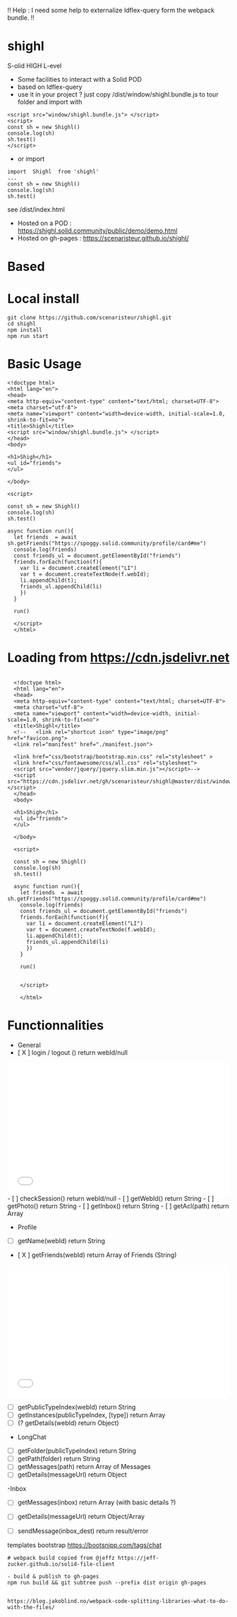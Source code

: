 !! Help : I need some help to externalize ldflex-query form the webpack bundle. !!

# shighl
S-olid HIGH L-evel

- Some facilities to interact with a Solid POD
- based on ldflex-query
- use it in your project ? just copy  /dist/window/shighl.bundle.js to tour folder and import with
```
<script src="window/shighl.bundle.js"> </script>
<script>
const sh = new Shighl()
console.log(sh)
sh.test()
</script>
```
- or import
```
import  Shighl  from 'shighl'
...
const sh = new Shighl()
console.log(sh)
sh.test()
```

see /dist/index.html

- Hosted on a POD : https://shighl.solid.community/public/demo/demo.html
- Hosted on gh-pages : https://scenaristeur.github.io/shighl/

# Based



# Local install

```
git clone https://github.com/scenaristeur/shighl.git
cd shighl
npm install
npm run start

```
# Basic Usage

```
<!doctype html>
<html lang="en">
<head>
<meta http-equiv="content-type" content="text/html; charset=UTF-8">
<meta charset="utf-8">
<meta name="viewport" content="width=device-width, initial-scale=1.0, shrink-to-fit=no">
<title>Shighl</title>
<script src="window/shighl.bundle.js"> </script>
</head>
<body>

<h1>Shigh</h1>
<ul id="friends">
</ul>

</body>

<script>

const sh = new Shighl()
console.log(sh)
sh.test()

async function run(){
  let friends  = await sh.getFriends("https://spoggy.solid.community/profile/card#me")
  console.log(friends)
  const friends_ul = document.getElementById("friends")
  friends.forEach(function(f){
    var li = document.createElement("LI")
    var t = document.createTextNode(f.webId);
    li.appendChild(t);
    friends_ul.appendChild(li)
    })
  }

  run()

  </script>
  </html>
```

# Loading from https://cdn.jsdelivr.net

```

  <!doctype html>
  <html lang="en">
  <head>
  <meta http-equiv="content-type" content="text/html; charset=UTF-8">
  <meta charset="utf-8">
  <meta name="viewport" content="width=device-width, initial-scale=1.0, shrink-to-fit=no">
  <title>Shighl</title>
  <!--   <link rel="shortcut icon" type="image/png" href="favicon.png">
  <link rel="manifest" href="./manifest.json">

  <link href="css/bootstrap/bootstrap.min.css" rel="stylesheet" >
  <link href="css/fontawesome/css/all.css" rel="stylesheet">
  <script src="vendor/jquery/jquery.slim.min.js"></script>-->
  <script src="https://cdn.jsdelivr.net/gh/scenaristeur/shighl@master/dist/window/shighl.bundle.js"> </script>
  </head>
  <body>

  <h1>Shigh</h1>
  <ul id="friends">
  </ul>

  </body>

  <script>

  const sh = new Shighl()
  console.log(sh)
  sh.test()

  async function run(){
    let friends  = await sh.getFriends("https://spoggy.solid.community/profile/card#me")
    console.log(friends)
    const friends_ul = document.getElementById("friends")
    friends.forEach(function(f){
      var li = document.createElement("LI")
      var t = document.createTextNode(f.webId);
      li.appendChild(t);
      friends_ul.appendChild(li)
      })
    }

    run()


    </script>

    </html>

```


# Functionnalities
- General
- [ X ] login / logout () return webId/null
<iframe width="100%" height="300" src="//jsfiddle.net/smag0/3bpzx26d/18/embedded/html,result/dark/" allowfullscreen="allowfullscreen" allowpaymentrequest frameborder="0"></iframe>
- [ ] checkSession() return webId/null
- [ ] getWebId() return String
- [ ] getPhoto() return String
- [ ] getInbox() return String
- [ ] getAcl(path) return Array

- Profile
- [ ] getName(webId) return String
- [ X ] getFriends(webId) return Array of Friends (String)
<iframe width="100%" height="300" src="//jsfiddle.net/smag0/0px1w4re/6/embedded/html,result/dark/" allowfullscreen="allowfullscreen" allowpaymentrequest frameborder="0"></iframe>

- [ ] getPublicTypeIndex(webId) return String
- [ ] getInstances(publicTypeIndex, [type]) return Array
- [ ] (? getDetails(webId) return Object)

- LongChat
- [ ] getFolder(publicTypeIndex) return String
- [ ] getPath(folder) return String
- [ ] getMessages(path) return Array of Messages
- [ ] getDetails(messageUrl) return Object

-Inbox
- [ ] getMessages(inbox) return Array (with basic details ?)
- [ ] getDetails(messageUrl) return Object/Array
- [ ] sendMessage(inbox_dest) return result/error


templates bootstrap https://bootsnipp.com/tags/chat

    # webpack build copied from @jeffz https://jeff-zucker.github.io/solid-file-client

    - build & publish to gh-pages
    npm run build && git subtree push --prefix dist origin gh-pages


    https://blog.jakoblind.no/webpack-code-splitting-libraries-what-to-do-with-the-files/
